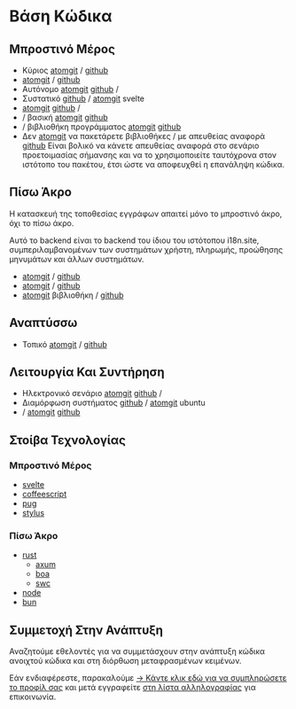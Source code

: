 # Βάση Κώδικα

## Μπροστινό Μέρος

* Κύριος [atomgit](https://atomgit.com/i18n/proto) / [github](https://github.com/i18n-site/site)
* [atomgit](https://atomgit.com/i18n/md) / [github](https://github.com/i18n-site/md)
* Αυτόνομο [atomgit](https://atomgit.com/i18n/18x) [github](https://github.com/i18n-site/18x) /
* Συστατικό [github](https://github.com/i18n-site/plugin) / [atomgit](https://atomgit.com/i18n/plugin) svelte
* [atomgit](https://atomgit.com/i18n/proto) [github](https://github.com/i18n-site/proto) /
* / βασική [atomgit](https://atomgit.com/i18n/lib) [github](https://github.com/i18n-site/lib)
* / βιβλιοθήκη προγράμματος [atomgit](https://atomgit.com/i18n/ie) [github](https://github.com/i18n-site/ie)
* Δεν [atomgit](https://atomgit.com/i18n/x) να πακετάρετε βιβλιοθήκες / με απευθείας αναφορά [github](https://github.com/i18n-site/x)
  Είναι βολικό να κάνετε απευθείας αναφορά στο σενάριο προετοιμασίας σήμανσης και να το χρησιμοποιείτε ταυτόχρονα στον ιστότοπο του πακέτου, έτσι ώστε να αποφευχθεί η επανάληψη κώδικα.

## Πίσω Άκρο

Η κατασκευή της τοποθεσίας εγγράφων απαιτεί μόνο το μπροστινό άκρο, όχι το πίσω άκρο.

Αυτό το backend είναι το backend του ίδιου του ιστότοπου i18n.site, συμπεριλαμβανομένων των συστημάτων χρήστη, πληρωμής, προώθησης μηνυμάτων και άλλων συστημάτων.

* [atomgit](https://atomgit.com/i18n-api/srv) / [github](https://github.com/i18n-api/srv)
* [atomgit](https://atomgit.com/i18n-api/pub) / [github](https://github.com/i18n-api/pub)
* [atomgit](https://atomgit.com/i18n/rust) βιβλιοθήκη / [github](https://github.com/i18n-site/rust)

## Αναπτύσσω

* Τοπικό [atomgit](https://atomgit.com/i18n-api/srv.docker) / [github](https://github.com/i18n-api/srv.docker)

## Λειτουργία Και Συντήρηση

* Ηλεκτρονικό σενάριο [atomgit](https://atomgit.com/i18n-ops/ops) [github](https://github.com/i18n-ops/ops) /
* Διαμόρφωση συστήματος [github](https://github.com/i18n-ops/ubuntu) / [atomgit](https://atomgit.com/i18n-ops/ubuntu) ubuntu
* / [atomgit](https://atomgit.com/i18n/cron) [github](https://github.com/i18n-cron/cron)

## Στοίβα Τεχνολογίας

### Μπροστινό Μέρος

* [svelte](//svelte.dev)
* [coffeescript](//coffeescript.org)
* [pug](https://github.com/pugjs/pug)
* [stylus](https://stylus.com)

### Πίσω Άκρο

* [rust](//rust.org)
  * [axum](//github.com/tokio-rs/axum)
  * [boa](//github.com/boa-dev/boa)
  * [swc](//swc.rs)
* [node](//nodejs.org)
* [bun](//bun.dev)

## Συμμετοχή Στην Ανάπτυξη

Αναζητούμε εθελοντές για να συμμετάσχουν στην ανάπτυξη κώδικα ανοιχτού κώδικα και στη διόρθωση μεταφρασμένων κειμένων.

Εάν ενδιαφέρεστε, παρακαλούμε [→ Κάντε κλικ εδώ για να συμπληρώσετε το προφίλ σας](https://ggl.link/i18n) και μετά εγγραφείτε [στη λίστα αλληλογραφίας](https://groups.google.com/u/2/g/i18n-site) για επικοινωνία.
